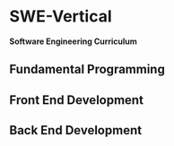 # SWE-Vertical

**Software Engineering Curriculum**

## Fundamental Programming
## Front End Development
## Back End Development
